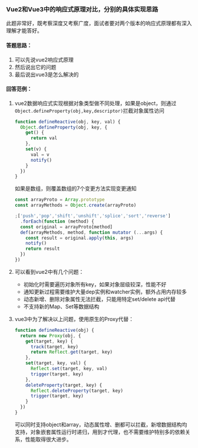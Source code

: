 ### Vue2和Vue3中的响应式原理对比，分别的具体实现思路
此题非常好，既考察深度又考察广度，面试者要对两个版本的响应式原理都有深入理解才能答好。


#### 答题思路：

1. 可以先说vue2响应式原理
2. 然后说出它的问题
3. 最后说出vue3是怎么解决的


#### 回答范例：

1. vue2数据响应式实现根据对象类型做不同处理，如果是object，则通过`Object.defineProperty(obj,key,descriptor)`拦截对象属性访问

   ```js
   function defineReactive(obj, key, val) {
     Object.defineProperty(obj, key, {
       get() {
         return val
       },
       set(v) {
         val = v
         notify()
       }
     })
   }
   ```

   如果是数组，则覆盖数组的7个变更方法实现变更通知

   ```js
   const arrayProto = Array.prototype
   const arrayMethods = Object.create(arrayProto)
   
   ;['push','pop','shift','unshift','splice','sort','reverse']
     .forEach(function (method) {
     const original = arrayProto[method]
     def(arrayMethods, method, function mutator (...args) {
       const result = original.apply(this, args)
       notify()
       return result
     })
   })
   ```

   

2. 可以看到vue2中有几个问题：

   - 初始化时需要遍历对象所有key，如果对象层级较深，性能不好
   - 通知更新过程需要维护大量dep实例和watcher实例，额外占用内存较多
   - 动态新增、删除对象属性无法拦截，只能用特定set/delete api代替
   - 不支持新的Map、Set等数据结构

   

3. vue3中为了解决以上问题，使用原生的Proxy代替：

   ```js
   function defineReactive(obj) {
     return new Proxy(obj, {
       get(target, key) {
         track(target, key)
         return Reflect.get(target, key)
       },
       set(target, key, val) {
         Reflect.set(target, key, val)
         trigger(target, key)
       },
       deleteProperty(target, key) {
         Reflect.deleteProperty(target, key)
         trigger(target, key)
       }
     })
   }
   ```

   可以同时支持object和array，动态属性增、删都可以拦截，新增数据结构均支持，对象嵌套属性运行时递归，用到才代理，也不需要维护特别多的依赖关系，性能取得很大进步。





